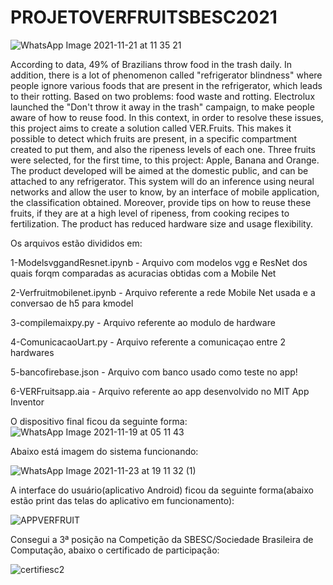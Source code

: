 # PROJETOVERFRUITSBESC2021

![WhatsApp Image 2021-11-21 at 11 35 21](https://user-images.githubusercontent.com/78816148/142766457-7c6b4de9-b5cd-4711-bac8-ff6f6614d010.jpeg)





According to data, 49% of Brazilians throw food in the trash daily. In addition, there is a lot
of phenomenon called &quot;refrigerator blindness&quot; where people ignore various foods that are
present in the refrigerator, which leads to their rotting. Based on two problems: food waste
and rotting. Electrolux launched the &quot;Don&#39;t throw it away in the trash&quot; campaign, to make
people aware of how to reuse food. In this context, in order to resolve these issues, this
project aims to create a solution called VER.Fruits. This makes it possible to detect which
fruits are present, in a specific compartment created to put them, and also the ripeness levels
of each one. Three fruits were selected, for the first time, to this project: Apple, Banana and
Orange. The product developed will be aimed at the domestic public, and can be attached to
any refrigerator. This system will do an inference using neural networks and allow the user to
know, by an interface of mobile application, the classification obtained. Moreover, provide
tips on how to reuse these fruits, if they are at a high level of ripeness, from cooking recipes
to fertilization. The product has reduced hardware size and usage flexibility.

Os arquivos estão divididos em:

1-ModelsvggandResnet.ipynb - Arquivo com modelos vgg e ResNet dos quais forqm comparadas as acuracias obtidas com 
a Mobile Net

2-Verfruitmobilenet.ipynb - Arquivo referente a rede Mobile Net usada e a conversao de h5 para kmodel

3-compilemaixpy.py - Arquivo referente ao modulo de hardware

4-ComunicacaoUart.py - Arquivo referente a comunicaçao entre 2 hardwares

5-bancofirebase.json - Arquivo com banco usado como teste no app!

6-VERFruitsapp.aia - Arquivo referente ao app desenvolvido no MIT App Inventor





O dispositivo final ficou da seguinte forma:
![WhatsApp Image 2021-11-19 at 05 11 43](https://user-images.githubusercontent.com/78816148/142765086-64cdc0b7-15dd-48f1-9214-6ff725a545d5.jpeg)



Abaixo está imagem do sistema funcionando:

![WhatsApp Image 2021-11-23 at 19 11 32 (1)](https://user-images.githubusercontent.com/78816148/143137552-af88421c-ae54-4ff9-993f-848cef6384f5.jpeg)



A interface do usuário(aplicativo Android) ficou  da seguinte forma(abaixo estão print das telas  do aplicativo em funcionamento):

![APPVERFRUIT](https://user-images.githubusercontent.com/78816148/142500555-5356c8e9-64d7-4a47-8015-98f8b196a4e9.png)


Consegui a 3ª posição na Competição da SBESC/Sociedade Brasileira de Computação, abaixo o certificado de participação:

![certifiesc2](https://user-images.githubusercontent.com/78816148/147978600-b8cc4bd8-61d9-4671-b6c9-40def5e78937.jpg)




